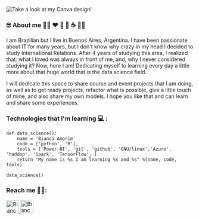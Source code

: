 
![Take a look at my Canva design!](https://user-images.githubusercontent.com/59603723/96593169-91da7a00-12bf-11eb-9fb6-97667dc21979.png)

### :nerd_face: About me :rainbow_flag:  :heart: :sushi: :chocolate_bar: :coffee: :rainbow_flag:

I am Brazilian but I live in Buenos Aires, Argentina. I have been passionate about IT for many years, but I don't know why crazy in my head I decided to study International Relations. After 4 years of studying this area, I realized that: what I loved was always in front of me, and, why I never considered studying it? Now, here I am! Dedicating myself to learning every day a little more about that huge world that is the data science field.  


I will dedicate this space to share course and event projects that I am doing, as well as to get ready projects, refactor what is possible, give a little touch of mine, and also share my own models. I hope you like that and can learn and share some experiences. 






### Technologies that I'm learning :computer: :

```Py
def data_science():
    name = 'Bianca Amorim'
    code = ['python', 'R'],
    tools = ['Power BI', 'git', 'github', 'GNU/linux','Azure', 'haddop', 'Spark', 'TensorFlow', ]
    return "My name is %s I am learning %s and %s" %(name, code, tools)

data_science()
```






### Reach me :female_detective::

<p>
  <a href="http://www.linkedin.com/in/amorimbiadev">
    <img src="https://user-images.githubusercontent.com/59603723/96601831-c3a40e80-12c8-11eb-96de-d5c66cddcb28.png" alt="Bianca Amorim's LinkedIn Profile" height="34" width="34">
  </a>
  
   <a href="https://mobile.twitter.com/dev_amorim">
    <img src="https://user-images.githubusercontent.com/59603723/96600833-c18d8000-12c7-11eb-9d07-22f81040184f.png" alt="Bianca Amorim's LinkedIn Profile" height="35" width="35">
  </a>
</p>
